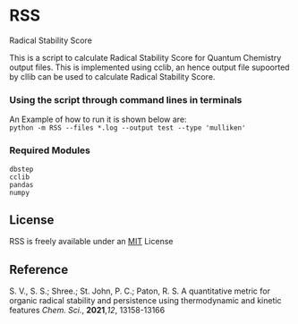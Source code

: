 # RSS
Radical Stability Score

This is a script to calculate Radical Stability Score for Quantum Chemistry output files. This is implemented using cclib, an hence output file supoorted by cllib can be used to calculate Radical Stability Score.

### Using the script through command lines in terminals
An Example of how to run it is shown below are:  
    ```
    python -m RSS --files *.log --output test --type 'mulliken'
    ```
### Required Modules
```
dbstep
cclib
pandas
numpy
```

## License
RSS is freely available under an [MIT](https://opensource.org/licenses/MIT) License  

## Reference
S. V., S. S.; Shree.; St. John, P. C.; Paton, R. S. A quantitative metric for organic radical stability and persistence using thermodynamic and kinetic features *Chem. Sci.*, **2021**,*12*, 13158-13166
